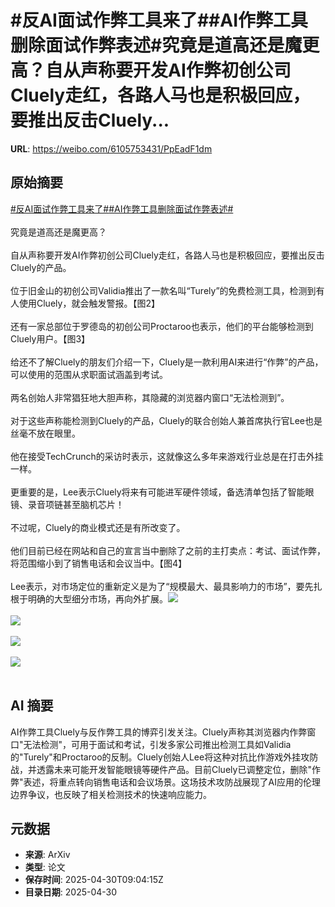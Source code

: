 # #反AI面试作弊工具来了##AI作弊工具删除面试作弊表述#究竟是道高还是魔更高？自从声称要开发AI作弊初创公司Cluely走红，各路人马也是积极回应，要推出反击Cluely...

**URL**: https://weibo.com/6105753431/PpEadF1dm

## 原始摘要

<a href="https://m.weibo.cn/search?containerid=231522type%3D1%26t%3D10%26q%3D%23%E5%8F%8DAI%E9%9D%A2%E8%AF%95%E4%BD%9C%E5%BC%8A%E5%B7%A5%E5%85%B7%E6%9D%A5%E4%BA%86%23&amp;extparam=%23%E5%8F%8DAI%E9%9D%A2%E8%AF%95%E4%BD%9C%E5%BC%8A%E5%B7%A5%E5%85%B7%E6%9D%A5%E4%BA%86%23" data-hide=""><span class="surl-text">#反AI面试作弊工具来了#</span></a><a href="https://m.weibo.cn/search?containerid=231522type%3D1%26t%3D10%26q%3D%23AI%E4%BD%9C%E5%BC%8A%E5%B7%A5%E5%85%B7%E5%88%A0%E9%99%A4%E9%9D%A2%E8%AF%95%E4%BD%9C%E5%BC%8A%E8%A1%A8%E8%BF%B0%23&amp;extparam=%23AI%E4%BD%9C%E5%BC%8A%E5%B7%A5%E5%85%B7%E5%88%A0%E9%99%A4%E9%9D%A2%E8%AF%95%E4%BD%9C%E5%BC%8A%E8%A1%A8%E8%BF%B0%23" data-hide=""><span class="surl-text">#AI作弊工具删除面试作弊表述#</span></a><br><br>究竟是道高还是魔更高？<br><br>自从声称要开发AI作弊初创公司Cluely走红，各路人马也是积极回应，要推出反击Cluely的产品。<br><br>位于旧金山的初创公司Validia推出了一款名叫“Turely”的免费检测工具，检测到有人使用Cluely，就会触发警报。【图2】<br><br>还有一家总部位于罗德岛的初创公司Proctaroo也表示，他们的平台能够检测到Cluely用户。【图3】<br><br>给还不了解Cluely的朋友们介绍一下，Cluely是一款利用AI来进行“作弊”的产品，可以使用的范围从求职面试涵盖到考试。<br><br>两名创始人非常猖狂地大胆声称，其隐藏的浏览器内窗口“无法检测到”。<br><br>对于这些声称能检测到Cluely的产品，Cluely的联合创始人兼首席执行官Lee也是丝毫不放在眼里。<br><br>他在接受TechCrunch的采访时表示，这就像这么多年来游戏行业总是在打击外挂一样。<br><br>更重要的是，Lee表示Cluely将来有可能进军硬件领域，备选清单包括了智能眼镜、录音项链甚至脑机芯片！<br><br>不过呢，Cluely的商业模式还是有所改变了。<br><br>他们目前已经在网站和自己的宣言当中删除了之前的主打卖点：考试、面试作弊，将范围缩小到了销售电话和会议当中。【图4】<br><br>Lee表示，对市场定位的重新定义是为了“规模最大、最具影响力的市场”，要先扎根于明确的大型细分市场，再向外扩展。<img style="" src="https://tvax1.sinaimg.cn/large/006Fd7o3gy1i0ys8aafzaj31kw11x4mq.jpg" referrerpolicy="no-referrer"><br><br><img style="" src="https://tvax3.sinaimg.cn/large/006Fd7o3gy1i0ys8c9y39j31mk1801kx.jpg" referrerpolicy="no-referrer"><br><br><img style="" src="https://tvax1.sinaimg.cn/large/006Fd7o3gy1i0ys8e9596j31mq1as1kx.jpg" referrerpolicy="no-referrer"><br><br><img style="" src="https://tvax3.sinaimg.cn/large/006Fd7o3gy1i0ys8ina51j31t82bcay8.jpg" referrerpolicy="no-referrer"><br><br>

## AI 摘要

AI作弊工具Cluely与反作弊工具的博弈引发关注。Cluely声称其浏览器内作弊窗口"无法检测"，可用于面试和考试，引发多家公司推出检测工具如Validia的"Turely"和Proctaroo的反制。Cluely创始人Lee将这种对抗比作游戏外挂攻防战，并透露未来可能开发智能眼镜等硬件产品。目前Cluely已调整定位，删除"作弊"表述，将重点转向销售电话和会议场景。这场技术攻防战展现了AI应用的伦理边界争议，也反映了相关检测技术的快速响应能力。

## 元数据

- **来源**: ArXiv
- **类型**: 论文
- **保存时间**: 2025-04-30T09:04:15Z
- **目录日期**: 2025-04-30
